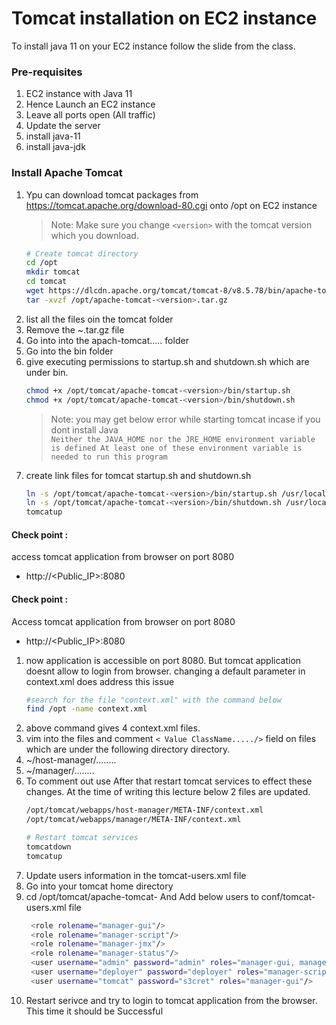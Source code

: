# Tomcat installation on EC2 instance
To install java 11 on your EC2 instance follow the slide from the class.
### Pre-requisites
1. EC2 instance with Java 11
2. Hence Launch an EC2 instance
3. Leave all ports open (All traffic)
4. Update the server
5. install java-11
6. install java-jdk
### Install Apache Tomcat
1. Ypu can download tomcat packages from  https://tomcat.apache.org/download-80.cgi onto /opt on EC2 instance
   > Note: Make sure you change `<version>` with the tomcat version which you download. 
   ```sh 
   # Create tomcat directory
   cd /opt
   mkdir tomcat
   cd tomcat
   wget https://dlcdn.apache.org/tomcat/tomcat-8/v8.5.78/bin/apache-tomcat-8.5.78.tar.gz
   tar -xvzf /opt/apache-tomcat-<version>.tar.gz
   ```
1. list all the files oin the tomcat folder
2. Remove the ~.tar.gz file
3. Go into into the apach-tomcat..... folder
4. Go into the bin folder
5. give executing permissions to startup.sh and shutdown.sh which are under bin. 
   ```sh
   chmod +x /opt/tomcat/apache-tomcat-<version>/bin/startup.sh 
   chmod +x /opt/tomcat/apache-tomcat-<version>/bin/shutdown.sh
   ```
   > Note: you may get below error while starting tomcat incase if you dont install Java   
   `Neither the JAVA_HOME nor the JRE_HOME environment variable is defined At least one of these environment variable is needed to run this program`
1. create link files for tomcat startup.sh and shutdown.sh 
   ```sh
   ln -s /opt/tomcat/apache-tomcat-<version>/bin/startup.sh /usr/local/bin/tomcatup
   ln -s /opt/tomcat/apache-tomcat-<version>/bin/shutdown.sh /usr/local/bin/tomcatdown
   tomcatup
   ```
  #### Check point :
access tomcat application from browser on port 8080  
 - http://<Public_IP>:8080

#### Check point :
Access tomcat application from browser on port 8080  
 - http://<Public_IP>:8080

1. now application is accessible on port 8080. But tomcat application doesnt allow to login from browser. changing a default parameter in context.xml does address this issue
   ```sh
   #search for the file "context.xml" with the command below
   find /opt -name context.xml
   ```
1. above command gives 4 context.xml files. 
2. vim into the files and comment `< Value ClassName...../>` field on files which are under the following directory directory. 
3. ~/host-manager/........
4. ~/manager/........
5. To comment out use <!-- value ClassName....... -->
After that restart tomcat services to effect these changes. 
At the time of writing this lecture below 2 files are updated. 
   ```sh 
   /opt/tomcat/webapps/host-manager/META-INF/context.xml
   /opt/tomcat/webapps/manager/META-INF/context.xml
   
   # Restart tomcat services
   tomcatdown  
   tomcatup
   ```
1. Update users information in the tomcat-users.xml file
2. Go into your tomcat home directory
3. cd /opt/tomcat/apache-tomcat-<version>
And Add below users to conf/tomcat-users.xml file
   ```sh
	<role rolename="manager-gui"/>
	<role rolename="manager-script"/>
	<role rolename="manager-jmx"/>
	<role rolename="manager-status"/>
	<user username="admin" password="admin" roles="manager-gui, manager-script, manager-jmx, manager-status"/>
	<user username="deployer" password="deployer" roles="manager-script"/>
	<user username="tomcat" password="s3cret" roles="manager-gui"/>
   ```
1. Restart serivce and try to login to tomcat application from the browser. This time it should be Successful

